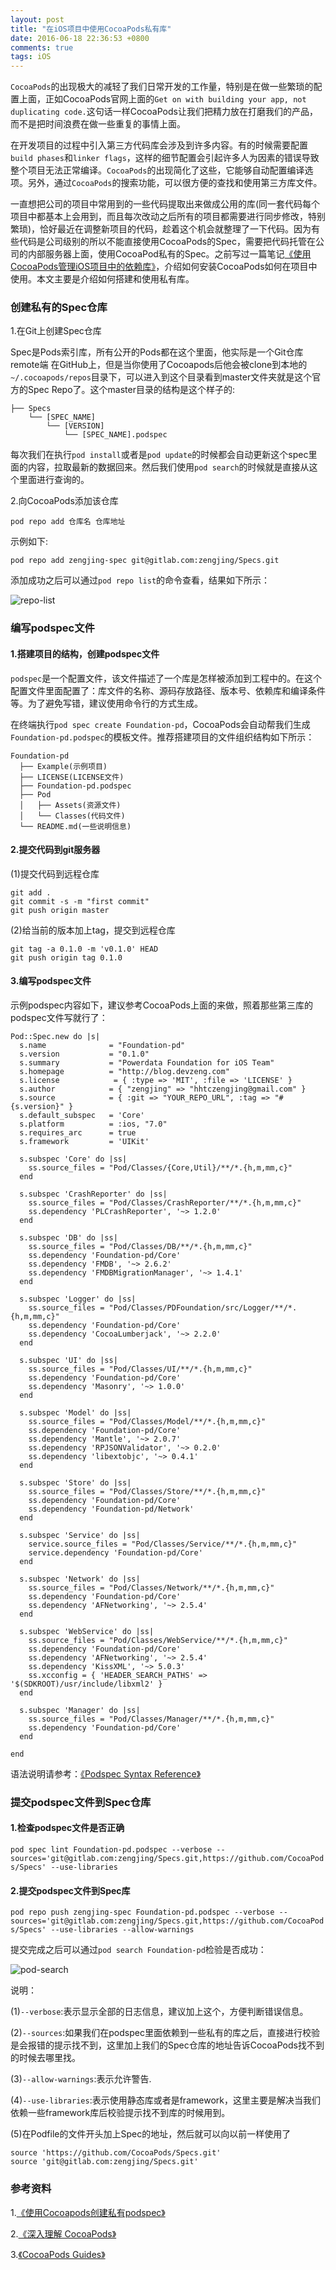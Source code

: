 ```yaml
---
layout: post
title: "在iOS项目中使用CocoaPods私有库"
date: 2016-06-18 22:36:53 +0800
comments: true
tags: iOS
---
```


`CocoaPods`的出现极大的减轻了我们日常开发的工作量，特别是在做一些繁琐的配置上面，正如CocoaPods官网上面的`Get on with building your app, not duplicating code.`这句话一样CocoaPods让我们把精力放在打磨我们的产品，而不是把时间浪费在做一些重复的事情上面。

在开发项目的过程中引入第三方代码库会涉及到许多内容。有的时候需要配置`build phases`和`linker flags`，这样的细节配置会引起许多人为因素的错误导致整个项目无法正常编译。`CocoaPods`的出现简化了这些，它能够自动配置编译选项。另外，通过`CocoaPods`的搜索功能，可以很方便的查找和使用第三方库文件。

一直想把公司的项目中常用到的一些代码提取出来做成公用的库(同一套代码每个项目中都基本上会用到，而且每次改动之后所有的项目都需要进行同步修改，特别繁琐)，恰好最近在调整新项目的代码，趁着这个机会就整理了一下代码。因为有些代码是公司级别的所以不能直接使用CocoaPods的Spec，需要把代码托管在公司的内部服务器上面，使用CocoaPod私有的Spec。之前写过一篇笔记[《使用CocoaPods管理iOS项目中的依赖库》](http://.devzeng.com/blog/ios-cocoapods-dependency-manager.html)，介绍如何安装CocoaPods如何在项目中使用。本文主要是介绍如何搭建和使用私有库。

### 创建私有的Spec仓库

1.在Git上创建Spec仓库

Spec是Pods索引库，所有公开的Pods都在这个里面，他实际是一个Git仓库remote端
在GitHub上，但是当你使用了Cocoapods后他会被clone到本地的`~/.cocoapods/repos`目录下，可以进入到这个目录看到master文件夹就是这个官方的Spec Repo了。这个master目录的结构是这个样子的:

```
├── Specs
    └── [SPEC_NAME]
        └── [VERSION]
            └── [SPEC_NAME].podspec            
```

每次我们在执行`pod install`或者是`pod update`的时候都会自动更新这个spec里面的内容，拉取最新的数据回来。然后我们使用`pod search`的时候就是直接从这个里面进行查询的。

2.向CocoaPods添加该仓库

`pod repo add 仓库名 仓库地址`

示例如下:

`pod repo add zengjing-spec git@gitlab.com:zengjing/Specs.git`

添加成功之后可以通过`pod repo list`的命令查看，结果如下所示：

![repo-list](/images/ios-cocoapods-private-repo/repo-list.png)

### 编写podspec文件

#### 1.搭建项目的结构，创建podspec文件

`podspec`是一个配置文件，该文件描述了一个库是怎样被添加到工程中的。在这个配置文件里面配置了：库文件的名称、源码存放路径、版本号、依赖库和编译条件等。为了避免写错，建议使用命令行的方式生成。

在终端执行`pod spec create Foundation-pd`，CocoaPods会自动帮我们生成`Foundation-pd.podspec`的模板文件。推荐搭建项目的文件组织结构如下所示：

```
Foundation-pd
  ├── Example(示例项目)
  ├── LICENSE(LICENSE文件)
  ├── Foundation-pd.podspec
  ├── Pod
  │   ├── Assets(资源文件)
  │   └── Classes(代码文件)
  └── README.md(一些说明信息)
```

#### 2.提交代码到git服务器

(1)提交代码到远程仓库

```
git add .
git commit -s -m "first commit"
git push origin master
```

(2)给当前的版本加上tag，提交到远程仓库

```
git tag -a 0.1.0 -m 'v0.1.0' HEAD
git push origin tag 0.1.0
```

#### 3.编写podspec文件

示例podspec内容如下，建议参考CocoaPods上面的来做，照着那些第三库的podspec文件写就行了：

```
Pod::Spec.new do |s|
  s.name              = "Foundation-pd"
  s.version           = "0.1.0"
  s.summary           = "Powerdata Foundation for iOS Team"
  s.homepage          = "http://blog.devzeng.com"
  s.license			   = { :type => 'MIT', :file => 'LICENSE' }
  s.author            = { "zengjing" => "hhtczengjing@gmail.com" }
  s.source            = { :git => "YOUR_REPO_URL", :tag => "#{s.version}" }
  s.default_subspec   = 'Core'
  s.platform          = :ios, "7.0"
  s.requires_arc      = true
  s.framework         = 'UIKit'

  s.subspec 'Core' do |ss|
    ss.source_files = "Pod/Classes/{Core,Util}/**/*.{h,m,mm,c}"
  end

  s.subspec 'CrashReporter' do |ss|
    ss.source_files = "Pod/Classes/CrashReporter/**/*.{h,m,mm,c}"
    ss.dependency 'PLCrashReporter', '~> 1.2.0'
  end

  s.subspec 'DB' do |ss|
    ss.source_files = "Pod/Classes/DB/**/*.{h,m,mm,c}"
    ss.dependency 'Foundation-pd/Core'
    ss.dependency 'FMDB', '~> 2.6.2'
    ss.dependency 'FMDBMigrationManager', '~> 1.4.1'
  end

  s.subspec 'Logger' do |ss|
    ss.source_files = "Pod/Classes/PDFoundation/src/Logger/**/*.{h,m,mm,c}"
    ss.dependency 'Foundation-pd/Core'
    ss.dependency 'CocoaLumberjack', '~> 2.2.0'
  end

  s.subspec 'UI' do |ss|
    ss.source_files = "Pod/Classes/UI/**/*.{h,m,mm,c}"
    ss.dependency 'Foundation-pd/Core'
    ss.dependency 'Masonry', '~> 1.0.0'
  end

  s.subspec 'Model' do |ss|
    ss.source_files = "Pod/Classes/Model/**/*.{h,m,mm,c}"
    ss.dependency 'Foundation-pd/Core'
    ss.dependency 'Mantle', '~> 2.0.7'
    ss.dependency 'RPJSONValidator', '~> 0.2.0'
    ss.dependency 'libextobjc', '~> 0.4.1'
  end

  s.subspec 'Store' do |ss|
    ss.source_files = "Pod/Classes/Store/**/*.{h,m,mm,c}"
    ss.dependency 'Foundation-pd/Core'
    ss.dependency 'Foundation-pd/Network'
  end

  s.subspec 'Service' do |ss|
    service.source_files = "Pod/Classes/Service/**/*.{h,m,mm,c}"
    service.dependency 'Foundation-pd/Core'
  end
  
  s.subspec 'Network' do |ss|
    ss.source_files = "Pod/Classes/Network/**/*.{h,m,mm,c}"
    ss.dependency 'Foundation-pd/Core'
    ss.dependency 'AFNetworking', '~> 2.5.4'
  end

  s.subspec 'WebService' do |ss|
    ss.source_files = "Pod/Classes/WebService/**/*.{h,m,mm,c}"
    ss.dependency 'Foundation-pd/Core'
    ss.dependency 'AFNetworking', '~> 2.5.4'
    ss.dependency 'KissXML', '~> 5.0.3'
    ss.xcconfig = { 'HEADER_SEARCH_PATHS' => '$(SDKROOT)/usr/include/libxml2' }
  end

  s.subspec 'Manager' do |ss|
    ss.source_files = "Pod/Classes/Manager/**/*.{h,m,mm,c}"
    ss.dependency 'Foundation-pd/Core'
  end

end
```

语法说明请参考：[《Podspec Syntax Reference》](https://guides.cocoapods.org/syntax/podspec.html)

### 提交podspec文件到Spec仓库

#### 1.检查podspec文件是否正确

`pod spec lint Foundation-pd.podspec --verbose --sources='git@gitlab.com:zengjing/Specs.git,https://github.com/CocoaPods/Specs' --use-libraries`

#### 2.提交podspec文件到Spec库

`pod repo push zengjing-spec Foundation-pd.podspec --verbose --sources='git@gitlab.com:zengjing/Specs.git,https://github.com/CocoaPods/Specs' --use-libraries --allow-warnings`

提交完成之后可以通过`pod search Foundation-pd`检验是否成功：

![pod-search](/images/ios-cocoapods-private-repo/pod-search.png)

说明：

(1)`--verbose`:表示显示全部的日志信息，建议加上这个，方便判断错误信息。

(2)`--sources`:如果我们在podspec里面依赖到一些私有的库之后，直接进行校验是会报错的提示找不到，这里加上我们的Spec仓库的地址告诉CocoaPods找不到的时候去哪里找。

(3)`--allow-warnings`:表示允许警告.

(4)`--use-libraries`:表示使用静态库或者是framework，这里主要是解决当我们依赖一些framework库后校验提示找不到库的时候用到。

(5)在Podfile的文件开头加上Spec的地址，然后就可以向以前一样使用了

```
source 'https://github.com/CocoaPods/Specs.git'
source 'git@gitlab.com:zengjing/Specs.git'
```

### 参考资料

1.[《使用Cocoapods创建私有podspec》](http://blog.wtlucky.com/blog/2015/02/26/create-private-podspec/)

2.[《深入理解 CocoaPods》](http://objccn.io/issue-6-4/)

3.[《CocoaPods Guides》](https://guides.cocoapods.org)